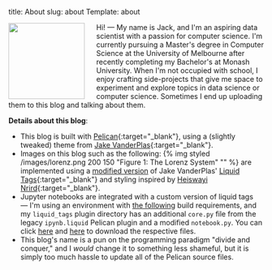 title: About
slug: about
Template: about

<img src="/images/me.jpg" align="left" width="150" style="padding-right:20px;"/>
Hi! — My name is Jack, and I'm an aspiring data scientist with a passion for computer science. 
I'm currently pursuing a Master's degree in Computer Science at the University of Melbourne
after recently completing my Bachelor's at Monash University. When I'm not occupied with school,
I enjoy crafting side-projects that give me space to experiment and explore topics in data science
or computer science. Sometimes I end up uploading them to this blog and talking about them.
<br/>

**Details about this blog**:

* This blog is built with [Pelican](https://blog.getpelican.com/){:target="_blank"}, using a (slightly tweaked) theme from [Jake VanderPlas](https://github.com/jakevdp/jakevdp.github.io-source){:target="_blank"}.
* Images on this blog such as the following: {% img styled /images/lorenz.png 200 150 "Figure 1: The Lorenz System" "" %} are implemented using a [modified version]({filename}/articles/customizing-liquid.md) of Jake VanderPlas' [Liquid Tags](https://github.com/pelican-plugins/liquid-tags){:target="_blank"} and styling inspired by [Heiswayi Nrird](https://heiswayi.nrird.com/image-caption-using-liquid-syntax){:target="_blank"}.
* Jupyter notebooks are integrated with a custom version of liquid tags — I'm using an environment with [the following](/features/files/requirements.txt) build requirements, and my `liquid_tags` plugin directory has an additional `core.py` file from the legacy `ipynb.liquid` Pelican plugin and a modified `notebook.py`. You can click [here](/features/code/core.py) and [here](/features/code/notebook.py) to download the respective files.
* This blog's name is a pun on the programming paradigm "divide and conquer," and I *would* change it to something less shameful, but it is simply too much hassle to update all of the Pelican source files.